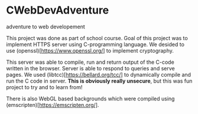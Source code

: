 # CWebDevAdventure
adventure to web developement

This project was done as part of school course.
Goal of this project was to implement HTTPS server using C-programming language.
We desided to use (openssl)[https://www.openssl.org/] to implement cryptography.

This server was able to compile, run and return output of the C-code written in the browser.
Server is able to respond to queries and serve pages.
We used (libtcc)[https://bellard.org/tcc/] to dynamically compile and run the C code in server.
**This is obviously really unsecure**, but this was fun project to try and to learn from!

There is also WebGL based backgrounds which were compiled using (emscripten)[https://emscripten.org/].
